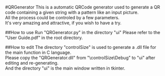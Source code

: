 #QRGenerator
This is a automatic QRCode generator used to generate a QR code containing a given string with a pattern like an input picture. <br>
All the process could be controled by a few parameters.<br>
It's very amazing and attractive, if you wish to have a try.

##How to use
Run "QRGenerator.py" in the directory "ui"
Please refer to the "User Guide.pdf" in the root directory.

##How to edit
The directory "controlSize" is used to generate a .dll file for the main function in C language.<br>
Please copy the "QRGenerator.dll" from "\controlSize\Debug" to "ui" after editing and re-generating. <br>
And the directory "ui" is the main window written in tkinter.<br>